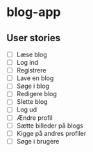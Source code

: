 # blog-app

## User stories

- [ ] Læse blog
- [ ] Log ind
- [ ] Registrere
- [ ] Lave en blog
- [ ] Søge i blog
- [ ] Redigere blog
- [ ] Slette blog
- [ ] Log ud
- [ ] Ændre profil
- [ ] Sætte billeder på blogs
- [ ] Kigge på andres profiler
- [ ] Søge i brugere
